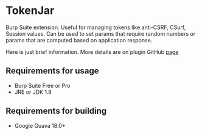# TokenJar
Burp Suite extension. Useful for managing tokens like anti-CSRF, CSurf, Session values. Can be used to set params that require random numbers or params that are computed based on application response.


Here is just brief information. More details are on plugin GitHub [page](http://dannegrea.github.io/TokenJar/)

## Requirements for usage
* Burp Suite Free or Pro
* JRE or JDK 1.8

## Requirements for building
* Google Guava 18.0+
